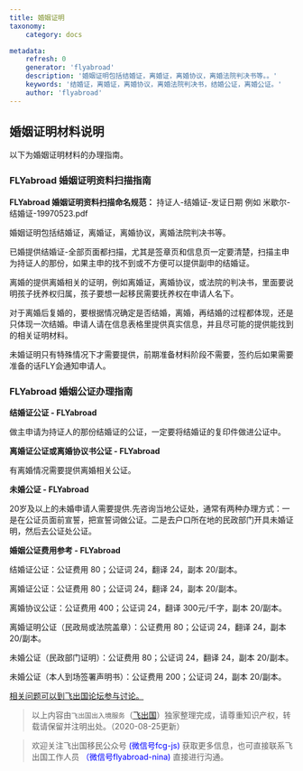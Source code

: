 ```yaml
---
title: 婚姻证明
taxonomy:
    category: docs

metadata:
    refresh: 0
    generator: 'flyabroad'
    description: '婚姻证明包括结婚证，离婚证，离婚协议，离婚法院判决书等。。'
    keywords: '结婚证，离婚证，离婚协议，离婚法院判决书，结婚公证，离婚公证。'
    author: 'flyabroad'
---
```


## 婚姻证明材料说明

以下为婚姻证明材料的办理指南。

### FLYabroad 婚姻证明资料扫描指南

**FLYabroad 婚姻证明资料扫描命名规范：** 持证人-结婚证-发证日期 例如 米歇尔-结婚证-19970523.pdf


婚姻证明包括结婚证，离婚证，离婚协议，离婚法院判决书等。

已婚提供结婚证-全部页面都扫描，尤其是签章页和信息页一定要清楚，扫描主申为持证人的那份，如果主申的找不到或不方便可以提供副申的结婚证。

离婚的提供离婚相关的证明，例如离婚证，离婚协议，或法院的判决书，里面要说明孩子抚养权归属，孩子要想一起移民需要抚养权在申请人名下。

对于离婚后复婚的，要根据情况确定是否结婚，离婚，再结婚的过程都体现，还是只体现一次结婚。申请人请在信息表格里提供真实信息，并且尽可能的提供能找到的相关证明材料。

未婚证明只有特殊情况下才需要提供，前期准备材料阶段不需要，签约后如果需要准备的话FLY会通知申请人。

### FLYabroad 婚姻公证办理指南

**结婚证公证 - FLYabroad**

做主申请为持证人的那份结婚证的公证，一定要将结婚证的复印件做进公证中。

**离婚证公证或离婚协议书公证 - FLYabroad**

有离婚情况需要提供离婚相关公证。

**未婚公证 - FLYabroad**

20岁及以上的未婚申请人需要提供.先咨询当地公证处，通常有两种办理方式：一是在公证员面前宣誓，把宣誓词做公证。二是去户口所在地的民政部门开具未婚证明，然后去公证处公证。

**婚姻公证费用参考 - FLYabroad**

结婚证公证：公证费用 80；公证词 24，翻译 24，副本 20/副本。

离婚证公证：公证费用 80；公证词 24，翻译 24，副本 20/副本。

离婚协议公证：公证费用 400；公证词 24，翻译 300元/千字，副本 20/副本。

离婚证明公证（民政局或法院盖章）：公证费用 80；公证词 24，翻译 24，副本 20/副本。

未婚公证（民政部门证明）：公证费用 80；公证词 24，翻译 24，副本 20/副本。

未婚公证（本人到场签署声明书）：公证费用 200；公证词 24，副本 20/副本。

[相关问题可以到飞出国论坛参与讨论。](https://my.flyabroad.io/?target=_blank)

> 以上内容由`飞出国出入境服务`（[飞出国](flyabroad.io)）独家整理完成，请尊重知识产权，转载请保留并注明出处。（2020-08-25更新）

> 欢迎关注飞出国移民公众号 <font color=Blue>(微信号fcg-js)</font> 获取更多信息，也可直接联系飞出国工作人员 <font color=Blue>（微信号flyabroad-nina)</font> 直接进行沟通。